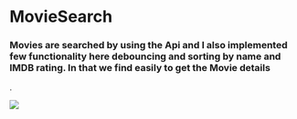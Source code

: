 # MovieSearch
<h3>Movies are searched by using the Api and I also implemented few functionality here debouncing and sorting by  name and IMDB rating. In that we find easily to get the
Movie details</h3>.
<p><img src="https://khushboo-portfolio.netlify.app/movieSearch.png"> </p>
